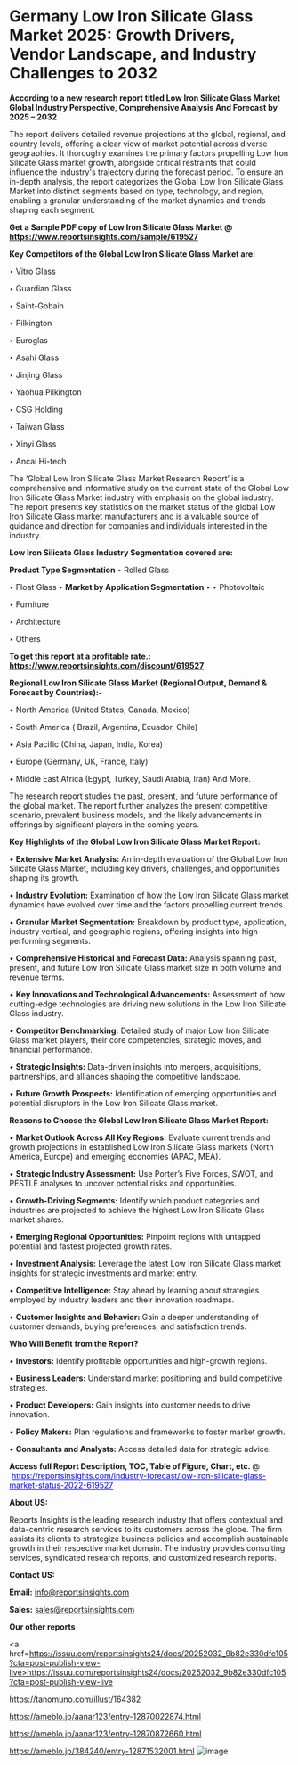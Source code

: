 # Germany Low Iron Silicate Glass Market 2025: Growth Drivers, Vendor Landscape, and Industry Challenges to 2032

<strong>According to a new research report titled Low Iron Silicate Glass Market Global Industry Perspective, Comprehensive Analysis And Forecast by 2025 – 2032</strong>

The report delivers detailed revenue projections at the global, regional, and country levels, offering a clear view of market potential across diverse geographies. It thoroughly examines the primary factors propelling Low Iron Silicate Glass market growth, alongside critical restraints that could influence the industry's trajectory during the forecast period. To ensure an in-depth analysis, the report categorizes the Global Low Iron Silicate Glass Market into distinct segments based on type, technology, and region, enabling a granular understanding of the market dynamics and trends shaping each segment.

<strong>Get a Sample PDF copy of Low Iron Silicate Glass Market </strong><strong>@<a href=https://www.reportsinsights.com/sample/619527 style=color:#0000ff;> https://www.reportsinsights.com/sample/619527</a></strong></font>

<strong>Key Competitors of the Global Low Iron Silicate Glass Market are:</strong>

‣ Vitro Glass

‣ Guardian Glass

‣ Saint-Gobain

‣ Pilkington

‣ Euroglas

‣ Asahi Glass

‣ Jinjing Glass

‣ Yaohua Pilkington

‣ CSG Holding

‣ Taiwan Glass

‣ Xinyi Glass

‣ Ancai Hi-tech

The ‘Global Low Iron Silicate Glass Market Research Report’ is a comprehensive and informative study on the current state of the Global Low Iron Silicate Glass Market industry with emphasis on the global industry. The report presents key statistics on the market status of the global Low Iron Silicate Glass market manufacturers and is a valuable source of guidance and direction for companies and individuals interested in the industry.

<strong>Low Iron Silicate Glass Industry Segmentation covered are:</strong>

<strong>Product Type Segmentation</strong>
‣
Rolled Glass

‣ Float Glass
‣ 
<strong>Market by Application Segmentation</strong>
‣
‣  Photovoltaic

‣ Furniture

‣ Architecture

‣ Others

<strong>To get this report at a profitable rate.: <a href=https://www.reportsinsights.com/discount/619527 style=color:#0000ff;>https://www.reportsinsights.com/discount/619527</a></strong></font>

<strong>Regional Low Iron Silicate Glass Market (Regional Output, Demand &amp; Forecast by Countries):-</strong>

• North America (United States, Canada, Mexico)

• South America ( Brazil, Argentina, Ecuador, Chile)

• Asia Pacific (China, Japan, India, Korea)

• Europe (Germany, UK, France, Italy)

• Middle East Africa (Egypt, Turkey, Saudi Arabia, Iran) And More.

The research report studies the past, present, and future performance of the global market. The report further analyzes the present competitive scenario, prevalent business models, and the likely advancements in offerings by significant players in the coming years.

<strong>Key Highlights of the Global Low Iron Silicate Glass Market Report:</strong>

• <strong>Extensive Market Analysis:</strong> An in-depth evaluation of the Global Low Iron Silicate Glass Market, including key drivers, challenges, and opportunities shaping its growth.

• <strong>Industry Evolution:</strong> Examination of how the Low Iron Silicate Glass market dynamics have evolved over time and the factors propelling current trends.

• <strong>Granular Market Segmentation:</strong> Breakdown by product type, application, industry vertical, and geographic regions, offering insights into high-performing segments.

• <strong>Comprehensive Historical and Forecast Data:</strong> Analysis spanning past, present, and future Low Iron Silicate Glass market size in both volume and revenue terms.

• <strong>Key Innovations and Technological Advancements:</strong> Assessment of how cutting-edge technologies are driving new solutions in the Low Iron Silicate Glass industry.

• <strong>Competitor Benchmarking:</strong> Detailed study of major Low Iron Silicate Glass market players, their core competencies, strategic moves, and financial performance.

• <strong>Strategic Insights:</strong> Data-driven insights into mergers, acquisitions, partnerships, and alliances shaping the competitive landscape.

• <strong>Future Growth Prospects:</strong> Identification of emerging opportunities and potential disruptors in the Low Iron Silicate Glass market.

<strong>Reasons to Choose the Global Low Iron Silicate Glass Market Report:</strong>

• <strong>Market Outlook Across All Key Regions:</strong> Evaluate current trends and growth projections in established Low Iron Silicate Glass markets (North America, Europe) and emerging economies (APAC, MEA).

• <strong>Strategic Industry Assessment:</strong> Use Porter’s Five Forces, SWOT, and PESTLE analyses to uncover potential risks and opportunities.

• <strong>Growth-Driving Segments:</strong> Identify which product categories and industries are projected to achieve the highest Low Iron Silicate Glass market shares.

• <strong>Emerging Regional Opportunities:</strong> Pinpoint regions with untapped potential and fastest projected growth rates.

• <strong>Investment Analysis:</strong> Leverage the latest Low Iron Silicate Glass market insights for strategic investments and market entry.

• <strong>Competitive Intelligence:</strong> Stay ahead by learning about strategies employed by industry leaders and their innovation roadmaps.

• <strong>Customer Insights and Behavior:</strong> Gain a deeper understanding of customer demands, buying preferences, and satisfaction trends.

<strong>Who Will Benefit from the Report?</strong>

• <strong>Investors:</strong> Identify profitable opportunities and high-growth regions.

• <strong>Business Leaders:</strong> Understand market positioning and build competitive strategies.

• <strong>Product Developers:</strong> Gain insights into customer needs to drive innovation.

• <strong>Policy Makers:</strong> Plan regulations and frameworks to foster market growth.

• <strong>Consultants and Analysts:</strong> Access detailed data for strategic advice.
</ul>
<strong>Access full Report Description, TOC, Table of Figure, Chart, etc. </strong>@  <a href=https://reportsinsights.com/industry-forecast/low-iron-silicate-glass-market-status-2022-619527 style=color:#0000ff;>https://reportsinsights.com/industry-forecast/low-iron-silicate-glass-market-status-2022-619527</a></font>

<strong><strong>About US</strong>:</strong>

Reports Insights is the leading research industry that offers contextual and data-centric research services to its customers across the globe. The firm assists its clients to strategize business policies and accomplish sustainable growth in their respective market domain. The industry provides consulting services, syndicated research reports, and customized research reports.

<strong>Contact US:</strong>

<p class=""""><b>Email:</b> <a href=mailto:info@reportsinsights.com>info@reportsinsights.com</a></p>
<p class=""""><b>Sales:</b> <a href=mailto:sales@reportsinsights.com>sales@reportsinsights.com</a></p>

<strong>Our other reports</strong>

<a href=https://issuu.com/reportsinsights24/docs/20252032_9b82e330dfc105?cta=post-publish-view-live>https://issuu.com/reportsinsights24/docs/20252032_9b82e330dfc105?cta=post-publish-view-live</a>

<a href=https://tanomuno.com/illust/164382>https://tanomuno.com/illust/164382</a>

<a href=https://ameblo.jp/aanar123/entry-12870022874.html>https://ameblo.jp/aanar123/entry-12870022874.html</a>

<a href=https://ameblo.jp/aanar123/entry-12870872660.html>https://ameblo.jp/aanar123/entry-12870872660.html</a>

<a href=https://ameblo.jp/384240/entry-12871532001.html>https://ameblo.jp/384240/entry-12871532001.html</a>
![image](https://github.com/user-attachments/assets/f703fd22-c2f5-40f6-a077-f0bae1eb5007)
